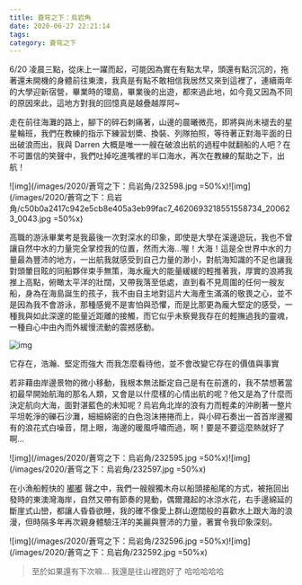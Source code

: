 ```yaml
---
title: 蒼穹之下：烏岩角
date: 2020-06-27 22:21:14
tags:
category: 蒼穹之下
---
```


[<i class="fa fa-medium"></i>](https://medium.com/@wsw0615/%E8%92%BC%E7%A9%B9%E4%B9%8B%E4%B8%8B-%E7%83%8F%E5%B2%A9%E8%A7%92-5b16a2eb0a98)

6/20 凌晨三點，從床上一躍而起，可能因為實在有點太早，頭還有點沉沉的，拖著還未開機的身體前往東澳，我真是有點不敢相信我居然又來到這裡了，連續兩年的大學迎新宿營，畢業時的環島，畢業後的出遊，都來過此地，如今竟又因為不同的原因來此，這地方對我的回憶真是越疊越厚阿~

走在前往海灘的路上，腳下的碎石刺痛著，山邊的晨曦微亮，即將與尚未褪去的星星輪班，我們在教練的指示下練習划槳、換裝、列隊拍照，等待著正對海平面的日出破浪而出，我與 Darren 大概是唯一一艘在破浪出航的過程中就翻船的人吧？在不可置信的笑聲中，我們吐掉吃進嘴裡的半口海水，再次在教練的幫助之下，出航！

![img](/images/2020/蒼穹之下：烏岩角/232598.jpg =50%x)![img](/images/2020/蒼穹之下：烏岩角/c50b0a2417c942e5cb8e405a3eb99fac7_4620693218551558734_200623_0043.jpg =50%x)

高職的游泳畢業考是我最後一次對深水的印象，即使是大學在溪邊遊玩，我也不曾讓自然中水的力量完全掌控我的位置，然而大海…喔！大海！這是全世界中水的力量最為豐沛的地方，一出航我就感受到自己力量的渺小，對航海知識的不足也讓我對頭暈目眩的同船夥伴束手無策，海水龐大的能量緩緩的輕推著我，厚實的浪將我推上高點，俯瞰太平洋的壯闊，又帶我落至低處，直到看不見周圍的任何一艘友船，身為在海島誕生的孩子，我不由自主地對這片大海產生滿滿的敬畏之心，並不是因為我不會游泳，那種感覺不是害怕與恐懼，而是比那更為龐大堅定的感受，一種我與如此深邃的能量近距離的接觸，而它似乎未察覺我存在的輕撫過我的靈魂，一種自心中由內而外緩慢流動的震撼感動。

![img](/images/2020/蒼穹之下：烏岩角/c50b0a2417c942e5cb8e405a3eb99fac7_4620693218551558734_200623_0032.jpg)

它存在，浩瀚、堅定而強大
而我怎麼看待他，並不會改變它存在的價值與事實

若非藉由岸邊景物的微小移動，我根本無法斷定自己是有在前進的，我不禁想著當初最早開始航海的那名人類，又會是以什麼樣的心情出航的呢？他又是為了什麼而決定航向大海，面對湛藍色的未知呢？烏岩角北岸的浪有力而輕柔的沖刷著一整片平坦乾淨的礫石沙灘，細細綿密的白色泡沫捲捲而上，與小碎石奏出一首首岸邊獨有的浪花式白噪音，閉上眼，海邊的暖風呼嘯而過，啊！要是不要這麼熱就好了啊...

![img](/images/2020/蒼穹之下：烏岩角/232595.jpg =50%x)![img](/images/2020/蒼穹之下：烏岩角/232597.jpg =50%x)

在小漁船輕快的 [嘟嘟](https://youtu.be/C8lOj8s13cI?t=272) 聲之中，我們一艘艘獨木舟以船頭接船尾的方式，被拖回出發時的東澳灣海岸，自然又帶有節奏的晃動，偶爾濺起的冰涼水花，右手邊綿延的斷崖式山巒，都讓人昏昏欲睡，我的確不像愛上群山遼闊般的喜歡水上跟大海的浪漫，但時隔多年再次親身體驗汪洋的美麗與豐沛的力量，著實令我印象深刻。

![img](/images/2020/蒼穹之下：烏岩角/232596.jpg =50%x)![img](/images/2020/蒼穹之下：烏岩角/232592.jpg =50%x)

> 至於如果還有下次嘛…
> 我還是往山裡跑好了 哈哈哈哈哈